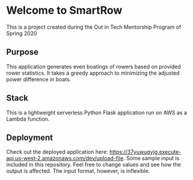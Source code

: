 # Welcome to SmartRow
This is a project created during the Out in Tech Mentorship Program of Spring 2020

## Purpose
This application generates even boatings of rowers based on provided rower statistics. It takes a greedy approach to minimizing the adjusted power difference in boats. 

## Stack
This is a lightweight serverless Python Flask application run on AWS as a Lambda function. 

## Deployment
Check out the deployed application here: https://37yuwuqyjg.execute-api.us-west-2.amazonaws.com/dev/upload-file. Some sample input is included in this repository. Feel free to change values and see how the output is affected. The input format, however, is inflexible. 
